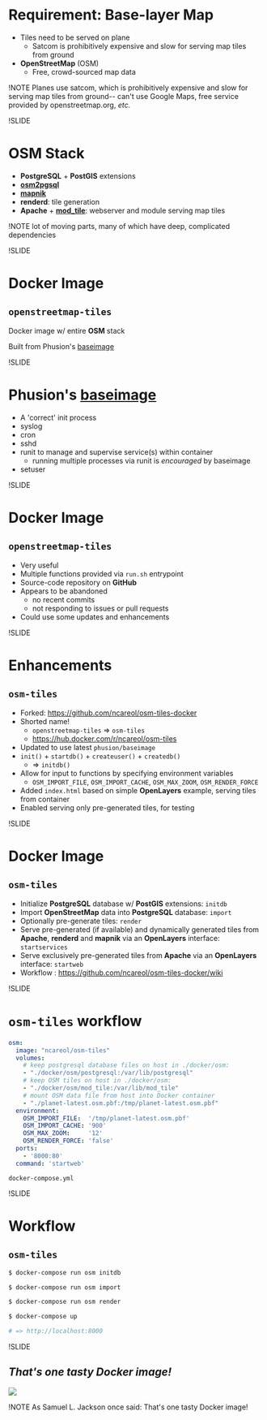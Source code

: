<!-- osm-tiles -->

# Requirement: Base-layer Map

<!-- TODO: show some tiles -->

- Tiles need to be served on plane
  - Satcom is prohibitively expensive and slow for serving map tiles from ground
- **OpenStreetMap** (OSM)
  - Free, crowd-sourced map data

!NOTE
Planes use satcom, which is prohibitively expensive and slow for serving map tiles from ground-- can't use Google Maps, free service provided by openstreetmap.org, *etc.*

!SLIDE
# OSM Stack

- **PostgreSQL** + **PostGIS** extensions
- [**osm2pgsql**](http://wiki.openstreetmap.org/wiki/Osm2pgsql)
- [**mapnik**](http://mapnik.org/)
- **renderd**: tile generation
- **Apache** + [**mod_tile**](http://wiki.openstreetmap.org/wiki/Mod_tile): webserver and module serving map tiles

!NOTE
lot of moving parts, many of which have deep, complicated dependencies

!SLIDE
# Docker Image
## `openstreetmap-tiles`

Docker image w/ entire **OSM** stack

Built from Phusion's [baseimage](http://phusion.github.io/baseimage-docker/)

!SLIDE
# Phusion's [baseimage](http://phusion.github.io/baseimage-docker/)


- A 'correct' init process
- syslog
- cron
- sshd
- runit to manage and supervise service(s) within container
  - running multiple processes via runit is *encouraged* by baseimage
- setuser

!SLIDE
# Docker Image
## `openstreetmap-tiles`

- Very useful
- Multiple functions provided via `run.sh` entrypoint
- Source-code repository on **GitHub**
- Appears to be abandoned
  - no recent commits
  - not responding to issues or pull requests
- Could use some updates and enhancements

!SLIDE
# Enhancements
## `osm-tiles`

- Forked: <https://github.com/ncareol/osm-tiles-docker>
- Shorted name!
  - `openstreetmap-tiles` => `osm-tiles`
  - <https://hub.docker.com/r/ncareol/osm-tiles>
- Updated to use latest `phusion/baseimage`
- `init()` + `startdb()` + `createuser()` + `createdb()`
  - => `initdb()`
- Allow for input to functions by specifying environment variables
  - `OSM_IMPORT_FILE`, `OSM_IMPORT_CACHE`, `OSM_MAX_ZOOM`, `OSM_RENDER_FORCE`
- Added `index.html` based on simple **OpenLayers** example, serving tiles from container
- Enabled serving only pre-generated tiles, for testing

!SLIDE
# Docker Image
## `osm-tiles`

- Initialize **PostgreSQL** database w/ **PostGIS** extensions: `initdb`
- Import **OpenStreetMap** data into **PostgreSQL** database: `import`
- Optionally pre-generate tiles: `render`
- Serve pre-generated (if available) and dynamically generated tiles from **Apache**, **renderd** and **mapnik** via an **OpenLayers** interface: `startservices`
- Serve exclusively pre-generated tiles from **Apache** via an **OpenLayers** interface: `startweb`
- Workflow : <https://github.com/ncareol/osm-tiles-docker/wiki>

!SLIDE
# `osm-tiles` workflow

```yaml
osm:
  image: "ncareol/osm-tiles"
  volumes:
    # keep postgresql database files on host in ./docker/osm:
    - "./docker/osm/postgresql:/var/lib/postgresql"
    # keep OSM tiles on host in ./docker/osm:
    - "./docker/osm/mod_tile:/var/lib/mod_tile"
    # mount OSM data file from host into Docker container
    - "./planet-latest.osm.pbf:/tmp/planet-latest.osm.pbf"
  environment:
    OSM_IMPORT_FILE:  '/tmp/planet-latest.osm.pbf'
    OSM_IMPORT_CACHE: '900'
    OSM_MAX_ZOOM:     '12'
    OSM_RENDER_FORCE: 'false'
  ports:
    - '8000:80'
  command: 'startweb'
```

`docker-compose.yml`

!SLIDE
# Workflow
## `osm-tiles`

```sh
$ docker-compose run osm initdb

$ docker-compose run osm import

$ docker-compose run osm render

$ docker-compose up

# => http://localhost:8000
```

!SLIDE

<h2 class='fragment'><i>That's one tasty Docker image!</i></h2>

<img src='images/jackson-beverage.png' />

!NOTE
As Samuel L. Jackson once said: That's one tasty Docker image!
